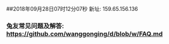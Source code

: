 ##2018年09月28日07时12分07秒 新址: 159.65.156.136
### 兔友常见问题及解答: https://github.com/wanggonging/d/blob/w/FAQ.md
